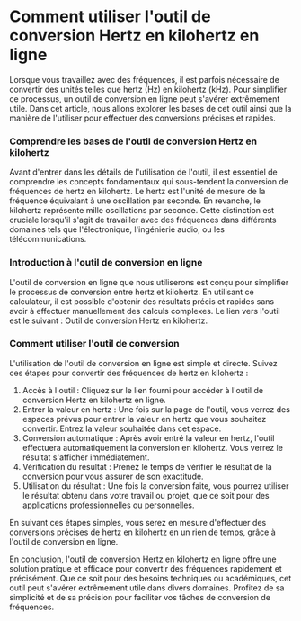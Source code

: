 Comment utiliser l'outil de conversion Hertz en kilohertz en ligne
==================================================================

Lorsque vous travaillez avec des fréquences, il est parfois nécessaire de convertir des unités telles que hertz (Hz) en kilohertz (kHz). Pour simplifier ce processus, un outil de conversion en ligne peut s'avérer extrêmement utile. Dans cet article, nous allons explorer les bases de cet outil ainsi que la manière de l'utiliser pour effectuer des conversions précises et rapides.

### Comprendre les bases de l'outil de conversion Hertz en kilohertz

Avant d'entrer dans les détails de l'utilisation de l'outil, il est essentiel de comprendre les concepts fondamentaux qui sous-tendent la conversion de fréquences de hertz en kilohertz. Le hertz est l'unité de mesure de la fréquence équivalant à une oscillation par seconde. En revanche, le kilohertz représente mille oscillations par seconde. Cette distinction est cruciale lorsqu'il s'agit de travailler avec des fréquences dans différents domaines tels que l'électronique, l'ingénierie audio, ou les télécommunications.

### Introduction à l'outil de conversion en ligne

L'outil de conversion en ligne que nous utiliserons est conçu pour simplifier le processus de conversion entre hertz et kilohertz. En utilisant ce calculateur, il est possible d'obtenir des résultats précis et rapides sans avoir à effectuer manuellement des calculs complexes. Le lien vers l'outil est le suivant : Outil de conversion Hertz en kilohertz.

### Comment utiliser l'outil de conversion

L'utilisation de l'outil de conversion en ligne est simple et directe. Suivez ces étapes pour convertir des fréquences de hertz en kilohertz :

1. Accès à l'outil : Cliquez sur le lien fourni pour accéder à l'outil de conversion Hertz en kilohertz en ligne.
2. Entrer la valeur en hertz : Une fois sur la page de l'outil, vous verrez des espaces prévus pour entrer la valeur en hertz que vous souhaitez convertir. Entrez la valeur souhaitée dans cet espace.
3. Conversion automatique : Après avoir entré la valeur en hertz, l'outil effectuera automatiquement la conversion en kilohertz. Vous verrez le résultat s'afficher immédiatement.
4. Vérification du résultat : Prenez le temps de vérifier le résultat de la conversion pour vous assurer de son exactitude.
5. Utilisation du résultat : Une fois la conversion faite, vous pourrez utiliser le résultat obtenu dans votre travail ou projet, que ce soit pour des applications professionnelles ou personnelles.

En suivant ces étapes simples, vous serez en mesure d'effectuer des conversions précises de hertz en kilohertz en un rien de temps, grâce à l'outil de conversion en ligne.

En conclusion, l'outil de conversion Hertz en kilohertz en ligne offre une solution pratique et efficace pour convertir des fréquences rapidement et précisément. Que ce soit pour des besoins techniques ou académiques, cet outil peut s'avérer extrêmement utile dans divers domaines. Profitez de sa simplicité et de sa précision pour faciliter vos tâches de conversion de fréquences.